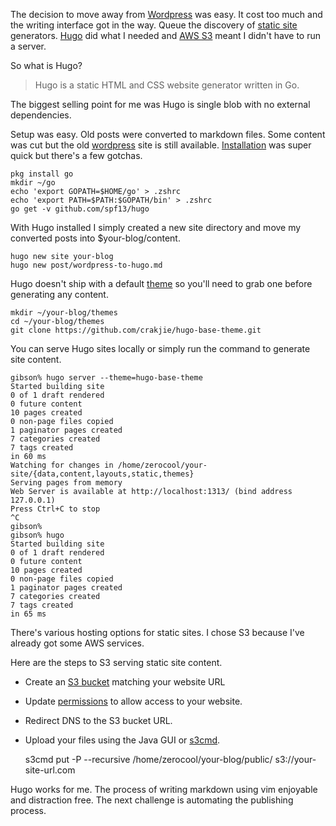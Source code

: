 The decision to move away from [Wordpress][3] was easy. It cost too much and the writing interface got in the way. Queue the discovery of [static site][4] generators. [Hugo][5] did what I needed and [AWS S3][6] meant I didn't have to run a server.

So what is Hugo?

> Hugo is a static HTML and CSS website generator written in Go.

The biggest selling point for me was Hugo is single blob with no external dependencies.

Setup was easy. Old posts were converted to markdown files. Some content was cut but the old [wordpress][7] site is still available. [Installation][8] was super quick but there's a few gotchas.
    
    
    pkg install go
    mkdir ~/go
    echo 'export GOPATH=$HOME/go' > .zshrc
    echo 'export PATH=$PATH:$GOPATH/bin' > .zshrc
    go get -v github.com/spf13/hugo
    

With Hugo installed I simply created a new site directory and move my converted posts into $your-blog/content.
    
    
    hugo new site your-blog
    hugo new post/wordpress-to-hugo.md
    

Hugo doesn't ship with a default [theme][9] so you'll need to grab one before generating any content.
    
    
    mkdir ~/your-blog/themes
    cd ~/your-blog/themes
    git clone https://github.com/crakjie/hugo-base-theme.git
    

You can serve Hugo sites locally or simply run the command to generate site content.
    
    
    gibson% hugo server --theme=hugo-base-theme
    Started building site
    0 of 1 draft rendered
    0 future content
    10 pages created
    0 non-page files copied
    1 paginator pages created
    7 categories created
    7 tags created
    in 60 ms
    Watching for changes in /home/zerocool/your-site/{data,content,layouts,static,themes}
    Serving pages from memory
    Web Server is available at http://localhost:1313/ (bind address 127.0.0.1)
    Press Ctrl+C to stop
    ^C
    gibson%
    gibson% hugo
    Started building site
    0 of 1 draft rendered
    0 future content
    10 pages created
    0 non-page files copied
    1 paginator pages created
    7 categories created
    7 tags created
    in 65 ms
    

There's various hosting options for static sites. I chose S3 because I've already got some AWS services.

Here are the steps to S3 serving static site content.

* Create an [S3 bucket][10] matching your website URL
* Update [permissions][11] to allow access to your website.
* Redirect DNS to the S3 bucket URL.
* Upload your files using the Java GUI or [s3cmd][12].
    
    
    s3cmd put -P --recursive /home/zerocool/your-blog/public/ s3://your-site-url.com
    

Hugo works for me. The process of writing markdown using vim enjoyable and distraction free. The next challenge is automating the publishing process.

[1]: http://blog.network2501.com/2016/05/28/wordpress-to-hugo/#disqus_thread
[2]: http://blog.network2501.com/categories/writing
[3]: https://wordpress.com
[4]: https://www.staticgen.com/
[5]: https://gohugo.io/
[6]: https://aws.amazon.com/s3
[7]: https://project0x9c5.wordpress.com/
[8]: https://gohugo.io/overview/quickstart/
[9]: http://themes.gohugo.io/
[10]: http://docs.aws.amazon.com/AmazonS3/latest/dev/HowDoIWebsiteConfiguration.html
[11]: http://docs.aws.amazon.com/AmazonS3/latest/dev/WebsiteAccessPermissionsReqd.html
[12]: http://s3tools.org/s3cmd

